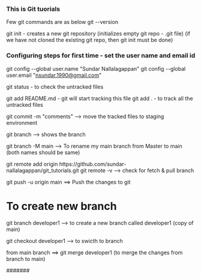 ### This is Git tuorials 

Few git commands are as below
git --version

git init - creates a new git repository (initializes empty git repo - .git file)
(if we have not cloned the existing git repo, then git init must be done)


### Configuring steps for first time - set the user name and email id
git config --global user.name "Sundar Nallalagappan"
git config --global user.email "nsundar.1990@gmail.com"

git status - to check the untracked files

git add README.md - git will start tracking this file
git add .         - to track all the untracked files


git commit -m "comments"  --> move the tracked files to staging environment


git branch --> shows the branch

git branch -M main --> To rename my main branch from Master to main (both names should be same)

<For the first time commit only>
git remote add origin https://github.com/sundar-nallalagappan/git_tutorials.git
git remote -v --> check for fetch & pull branch
</>

git push -u origin main  ==> Push the changes to git

# To create new branch
git branch developer1 --> to create a new branch called developer1 (copy of main)

git checkout developer1 --> to swicth to branch

from main branch ==> git merge developer1 (to merge the changes from branch to main)




####### 

